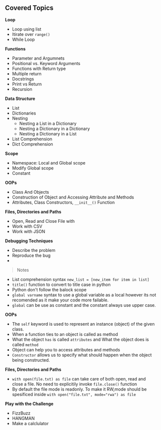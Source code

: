 ## Covered Topics

<b>Loop</b>
- Loop using list
- Itirate over `range()`
- While Loop

<b>Functions</b>
- Parameter and Argumnets
- Positional vs. Keyword Arguments
- Functions with Return type
- Multiple return
- Docstrings
- Print vs Return
- Recursion

<b>Data Structure</b>
- List
- Dictionaries
- Nesting
   - Nesting a List in a Dictionary
   - Nesting a Dictionary in a Dictionary
   - Nesting a Dictionary in a List
- List Comprehension
- Dict Comprehension


<b>Scope</b>
- Namespace: Local and Global scope
- Modify Global scope
- Constant



<b>OOPs</b>
- Class And Objects
- Construction of Object and Accessing Attribute and Methods
- Attributes, Class Constructors, `__init__()` Function

<b>Files, Directories and Paths</b>
- Open, Read and Close File with
- Work with CSV
- Work with JSON

<b>Debugging Techniques</b>
- Describe the problem
- Reproduce the bug
- 




 >Notes
- List comprehension syntax `new_list = [new_item for item in list]`
- `title()` function to convert to title case in python
- Python don't follow the balock scope
- `global varname` syntax to use a global variable as a local however its not recomended as it make your code more failable.
- `global` can be use as constant and the constant always use upper case.

**OOPs**
- The `self` keyword is used to represent an instance (object) of the given class.
- When a function ties to an object is called as method
- What the object `has` is called `attributes` and What the object does is called `method`
- Object can help you to access attributes and methods
- `Constructor` allows us to specify what should happen when the object being constructed.

**Files, Directories and Paths**
- `with open(file.txt) as file` can take care of both open, read and close a file. No need to explicitily invoke `file.close()` function
- By default the file mode is readonly. To make it RW,mode should be spesificed inside `with open("file.txt", mode="rwa") as file`

<b>Play with the Challenge</b>
 - FizzBuzz
 - HANGMAN
 - Make a calclulator
